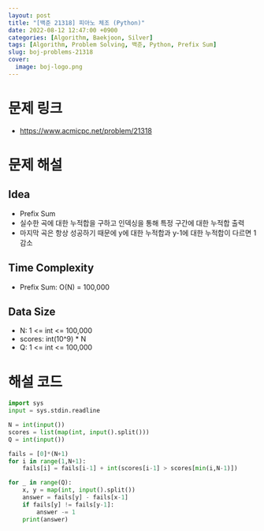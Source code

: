 ```yaml
---
layout: post
title: "[백준 21318] 피아노 체조 (Python)"
date: 2022-08-12 12:47:00 +0900
categories: [Algorithm, Baekjoon, Silver]
tags: [Algorithm, Problem Solving, 백준, Python, Prefix Sum]
slug: boj-problems-21318
cover:
  image: boj-logo.png
---
```


# 문제 링크
- https://www.acmicpc.net/problem/21318

# 문제 해설

## Idea
- Prefix Sum
- 실수한 곡에 대한 누적합을 구하고 인덱싱을 통해 특정 구간에 대한 누적합 출력
- 마지막 곡은 항상 성공하기 때문에 y에 대한 누적합과 y-1에 대한 누적합이 다르면 1 감소

## Time Complexity
- Prefix Sum: O(N) = 100,000

## Data Size
- N: 1 <= int <= 100,000
- scores: int(10^9) * N
- Q: 1 <= int <= 100,000

# 해설 코드

```python
import sys
input = sys.stdin.readline

N = int(input())
scores = list(map(int, input().split()))
Q = int(input())

fails = [0]*(N+1)
for i in range(1,N+1):
    fails[i] = fails[i-1] + int(scores[i-1] > scores[min(i,N-1)])

for _ in range(Q):
    x, y = map(int, input().split())
    answer = fails[y] - fails[x-1]
    if fails[y] != fails[y-1]:
        answer -= 1
    print(answer)
```